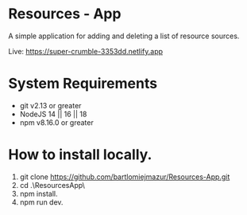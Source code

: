 # Resources - App

A simple application for adding and deleting a list of resource sources.

Live: https://super-crumble-3353dd.netlify.app

# System Requirements

- git v2.13 or greater
- NodeJS 14 || 16 || 18
- npm v8.16.0 or greater

# How to install locally.

1. git clone https://github.com/bartlomiejmazur/Resources-App.git
2. cd .\ResourcesApp\
3. npm install.
4. npm run dev.

